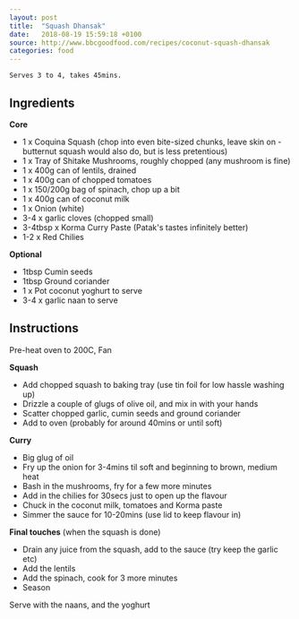 ```yaml
---
layout: post
title:  "Squash Dhansak"
date:   2018-08-19 15:59:18 +0100
source: http://www.bbcgoodfood.com/recipes/coconut-squash-dhansak
categories: food
---
```


`Serves 3 to 4, takes 45mins.`

## Ingredients

**Core**
- 1 x Coquina Squash (chop into even bite-sized chunks, leave skin on - butternut squash would also do, but is less pretentious)
- 1 x Tray of Shitake Mushrooms, roughly chopped (any mushroom is fine)
- 1 x 400g can of lentils, drained
- 1 x 400g can of chopped tomatoes
- 1 x 150/200g bag of spinach, chop up a bit
- 1 x 400g can of coconut milk
- 1 x Onion (white)
- 3-4 x garlic cloves (chopped small)
- 3-4tbsp x Korma Curry Paste (Patak's tastes infinitely better)
- 1-2 x Red Chilies

**Optional**
- 1tbsp Cumin seeds
- 1tbsp Ground coriander
- 1 x Pot coconut yoghurt to serve
- 3-4 x garlic naan to serve

## Instructions

Pre-heat oven to 200C, Fan

**Squash**
- Add chopped squash to baking tray (use tin foil for low hassle washing up)
- Drizzle a couple of glugs of olive oil, and mix in with your hands
- Scatter chopped garlic, cumin seeds and ground coriander
- Add to oven (probably for around 40mins or until soft)

**Curry**
- Big glug of oil
- Fry up the onion for 3-4mins til soft and beginning to brown, medium heat
- Bash in the mushrooms, fry for a few more minutes
- Add in the chilies for 30secs just to open up the flavour
- Chuck in the coconut milk, tomatoes and Korma paste
- Simmer the sauce for 10-20mins (use lid to keep flavour in)

**Final touches** (when the squash is done)
- Drain any juice from the squash, add to the sauce (try keep the garlic etc)
- Add the lentils
- Add the spinach, cook for 3 more minutes
- Season

Serve with the naans, and the yoghurt
